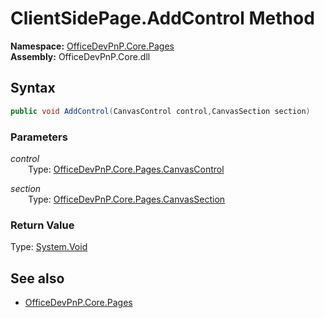 # ClientSidePage.AddControl Method  
**Namespace:** [OfficeDevPnP.Core.Pages](OfficeDevPnP.Core.Pages.md)  
**Assembly:** OfficeDevPnP.Core.dll  
## Syntax
```C#
public void AddControl(CanvasControl control,CanvasSection section)
```
### Parameters
*control*  
&emsp;&emsp;Type: [OfficeDevPnP.Core.Pages.CanvasControl](OfficeDevPnP.Core.Pages.CanvasControl.md) 
&emsp;&emsp;  
  
*section*  
&emsp;&emsp;Type: [OfficeDevPnP.Core.Pages.CanvasSection](OfficeDevPnP.Core.Pages.CanvasSection.md) 
&emsp;&emsp;  
  
### Return Value
Type: [System.Void](System.Void.md  
)
## See also
- [OfficeDevPnP.Core.Pages](OfficeDevPnP.Core.Pages.md)
